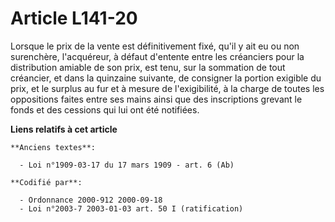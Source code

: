 # Article L141-20

Lorsque le prix de la vente est définitivement fixé, qu'il y ait eu ou non surenchère, l'acquéreur, à défaut d'entente entre
les créanciers pour la distribution amiable de son prix, est tenu, sur la sommation de tout créancier, et dans la quinzaine
suivante, de consigner la portion exigible du prix, et le surplus au fur et à mesure de l'exigibilité, à la charge de toutes
les oppositions faites entre ses mains ainsi que des inscriptions grevant le fonds et des cessions qui lui ont été notifiées.

**Liens relatifs à cet article**

	**Anciens textes**:

	  - Loi n°1909-03-17 du 17 mars 1909 - art. 6 (Ab)

	**Codifié par**:

	  - Ordonnance 2000-912 2000-09-18
	  - Loi n°2003-7 2003-01-03 art. 50 I (ratification)

